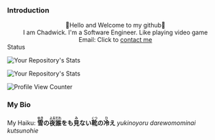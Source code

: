 ### Introduction
<div id="header" bg-color="#ccffee" >
<div align="center">👋Hello and Welcome to my github👋</div>
<div align="center">I am Chadwick. I'm a Software Engineer. Like playing video game</div>
<div align="center">Email: Click to <a href="mailto:chadwickau@hotmail.com?subject=Github%20Job">contact me</a></div>

</div>









<div id="Status">Status</div>

![Your Repository's Stats](https://github-readme-stats.vercel.app/api?username=sirrorsmoore1975&show_icons=true)  

![Your Repository's Stats](https://github-readme-stats.vercel.app/api/top-langs/?username=sirrorsmoore1975&theme=blue-green)  

![Profile View Counter](https://komarev.com/ghpvc/?username=sirrorsmoore1975)



### My Bio
<div id="bio01">My Haiku:

<b>
<ruby>雪<rt>ゆき</rt></ruby>の<ruby>夜<rt>よる</rt></ruby><ruby>誰<rt>だれ</rt></ruby>をも<ruby>見<rt>み</rt></ruby>ない<ruby>靴<rt>くつ</rt></ruby>の<ruby>冷<rt>ひ</rt></ruby>え
</b>
<i>yukinoyoru darewomominai kutsunohie</i>


</div>